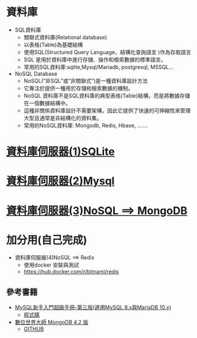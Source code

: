 # 資料庫
- SQL資料庫
  - 關聯式資料庫(Relational database)
  - 以表格(Table)為基礎結構
  - 使用SQL(Structured Query Language，結構化查詢語言 )作為存取語言
  - SQL 是用於資料庫中進行存儲、操作和檢索數據的標準語言。
  - 常用的SQL資料庫:sqlite,Mysql/Mariadb, postgresql, MSSQL… 
- NoSQL Database
  - NoSQL(“非SQL”或“非關聯式”)是一種資料庫設計方法
  - 它專注於提供一種用於存儲和檢索數據的機制。
  - NoSQL 資料庫不是SQL資料庫的典型表格(Table)結構，而是將數據存儲在一個數據結構中。
  - 這種非關係資料庫設計不需要架構，因此它提供了快速的可伸縮性來管理大型且通常是非結構化的資料集。
  - 常用的NoSQL資料庫: Mongodb, Redis, Hbase, …….
# [資料庫伺服器(1)SQLite](SQLite.md)
# [資料庫伺服器(2)Mysql](Mysql.md)

# [資料庫伺服器(3)NoSQL ==> MongoDB](MongoDB.md)
# 加分用(自己完成)
- 資料庫伺服器(4)NoSQL ==> Redis
  - 使用docker 安裝與測試
  - https://hub.docker.com/r/bitnami/redis

## 參考書籍
- [MySQL新手入門超級手冊-第三版(適用MySQL 8.x與MariaDB 10.x)](https://www.tenlong.com.tw/products/9786263241787?list_name=srh)
  - [程式碼](https://www.gotop.com.tw/books/download.aspx?bookid=AED004300)
- [數位世界大師 MongoDB 4.2 版](https://www.tenlong.com.tw/products/9789869872805?list_name=srh)
  - [GITHUB](https://github.com/pyrarc/tw_mongodb_book) 
